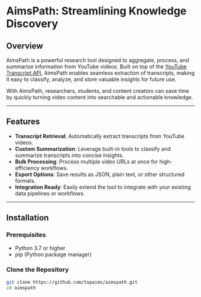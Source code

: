 # AimsPath: Streamlining Knowledge Discovery

## Overview
AimsPath is a powerful research tool designed to aggregate, process, and summarize information from YouTube videos. Built on top of the [YouTube Transcript API](https://github.com/jdepoix/youtube-transcript-api), AimsPath enables seamless extraction of transcripts, making it easy to classify, analyze, and store valuable insights for future use.

With AimsPath, researchers, students, and content creators can save time by quickly turning video content into searchable and actionable knowledge.

---

## Features
- **Transcript Retrieval**: Automatically extract transcripts from YouTube videos.
- **Custom Summarization**: Leverage built-in tools to classify and summarize transcripts into concise insights.
- **Bulk Processing**: Process multiple video URLs at once for high-efficiency workflows.
- **Export Options**: Save results as JSON, plain text, or other structured formats.
- **Integration Ready**: Easily extend the tool to integrate with your existing data pipelines or workflows.

---

## Installation
### Prerequisites
- Python 3.7 or higher
- pip (Python package manager)

### Clone the Repository
```bash
git clone https://github.com/topaims/aimspath.git
cd aimspath
